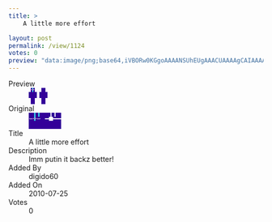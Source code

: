 ```yaml
---
title: >
    A little more effort

layout: post
permalink: /view/1124
votes: 0
preview: "data:image/png;base64,iVBORw0KGgoAAAANSUhEUgAAACUAAAAgCAIAAAAaMSbnAAAABnRSTlMA/wD/AP5AXyvrAAAAf0lEQVRIie3WQQqAIBCF4TfRjfJKeafsSp6paZFSioKRA1Hzr3QxfSAJEvOGmKE1rNgCALlj53lGQ+d42nV8aPlQx8qeB7yMN+YSWwCGXLaW8uSkshfU7k7sHf+LXDRhuTWQ3cXanav19fNUTz31/uNR+f2S9rn3i3rqqafe83Yb4yOjOkNGjgAAAABJRU5ErkJggg=="
---
```

<dl class="side-by-side">
<dt>Preview</dt>
<dd>
    <img class="preview" src="data:image/png;base64,iVBORw0KGgoAAAANSUhEUgAAACUAAAAgCAIAAAAaMSbnAAAABnRSTlMA/wD/AP5AXyvrAAAAf0lEQVRIie3WQQqAIBCF4TfRjfJKeafsSp6paZFSioKRA1Hzr3QxfSAJEvOGmKE1rNgCALlj53lGQ+d42nV8aPlQx8qeB7yMN+YSWwCGXLaW8uSkshfU7k7sHf+LXDRhuTWQ3cXanav19fNUTz31/uNR+f2S9rn3i3rqqafe83Yb4yOjOkNGjgAAAABJRU5ErkJggg==">
</dd>
<dt>Original</dt>
<dd>
    <img class="preview" src="data:image/png;base64,iVBORw0KGgoAAAANSUhEUgAAAEAAAAAgCAYAAACinX6EAAAAeklEQVR42u3UQQqAIBQFQO/UaTutLUpwkVmaEDkfHhJW8AYxLGGNtxPjntb9zoRjWvdPvwEAAAAAAAAAvAMwsHRpuv8P4MHLaX4HkEpdrXnx/Lm29hYcPnmpWoHSCWgt/ykAdwAAAFMGAAAAAAAAAAAAAAAAAAAAmDAbsGnBXESDwE8AAAAASUVORK5CYII=">
</dd>
<dt>Title</dt>
<dd>A little more effort</dd>
<dt>Description</dt>
<dd>Imm putin it backz better!</dd>
<dt>Added By</dt>
<dd>digido60</dd>
<dt>Added On</dt>
<dd>2010-07-25</dd>
<dt>Votes</dt>
<dd>0</dd>
</dl>
